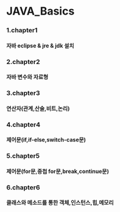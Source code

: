 # JAVA_Basics

###  1.chapter1 
#### 자바 eclipse & jre & jdk 설치
###  2.chapter2
#### 자바 변수와 자료형
###  3.chapter3
#### 연산자(관계,산술,비트,논리)
###  4.chapter4
#### 제어문(if,if-else,switch-case문)
###  5.chapter5
#### 제어문(for문,중첩 for문,break,continue문)
###  6.chapter6
#### 클래스와 메소드를 통한 객체,인스턴스,힙,메모리 
